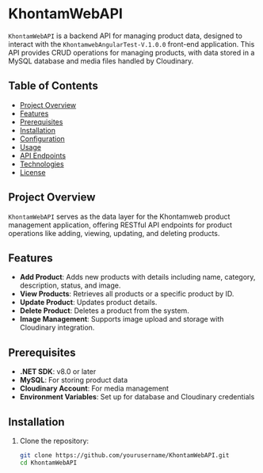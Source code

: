# KhontamWebAPI

`KhontamWebAPI` is a backend API for managing product data, designed to interact with the `KhontamwebAngularTest-V.1.0.0` front-end application. This API provides CRUD operations for managing products, with data stored in a MySQL database and media files handled by Cloudinary.

## Table of Contents

- [Project Overview](#project-overview)
- [Features](#features)
- [Prerequisites](#prerequisites)
- [Installation](#installation)
- [Configuration](#configuration)
- [Usage](#usage)
- [API Endpoints](#api-endpoints)
- [Technologies](#technologies)
- [License](#license)

## Project Overview

`KhontamWebAPI` serves as the data layer for the Khontamweb product management application, offering RESTful API endpoints for product operations like adding, viewing, updating, and deleting products.

## Features

- **Add Product**: Adds new products with details including name, category, description, status, and image.
- **View Products**: Retrieves all products or a specific product by ID.
- **Update Product**: Updates product details.
- **Delete Product**: Deletes a product from the system.
- **Image Management**: Supports image upload and storage with Cloudinary integration.

## Prerequisites

- **.NET SDK**: v8.0 or later
- **MySQL**: For storing product data
- **Cloudinary Account**: For media management
- **Environment Variables**: Set up for database and Cloudinary credentials

## Installation

1. Clone the repository:
   ```bash
   git clone https://github.com/yourusername/KhontamWebAPI.git
   cd KhontamWebAPI
